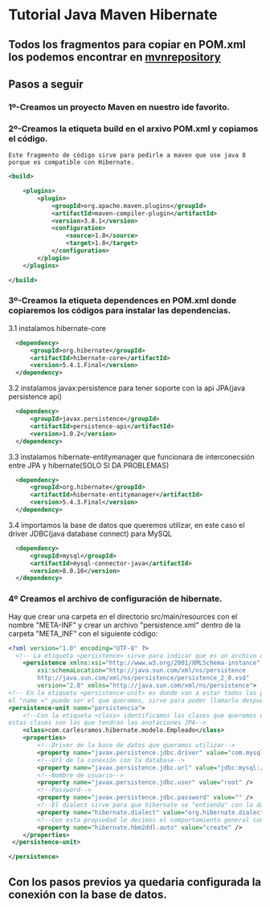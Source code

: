 # Tutorial Java Maven Hibernate
## Todos los fragmentos para copiar en POM.xml los podemos encontrar en [mvnrepository](https://mvnrepository.com/)
## Pasos a seguir
### 1º-Creamos un proyecto Maven en nuestro ide favorito.
### 2º-Creamos la etiqueta build en el arxivo POM.xml y copiamos el código.
    Este fragmento de código sirve para pedirle a maven que use java 8 porque es compatible con Hibernate.
```xml
<build>

    <plugins>
        <plugin>
            <groupId>org.apache.maven.plugins</groupId>
            <artifactId>maven-compiler-plugin</artifactId>
            <version>3.8.1</version>
            <configuration>
                <source>1.8</source>
                <target>1.8</target>
            </configuration>
        </plugin>
    </plugins>

</build>
```
### 3º-Creamos la etiqueta dependences en POM.xml donde copiaremos los códigos para instalar las dependencias.
  3.1 instalamos hibernate-core
```xml
  <dependency>
      <groupId>org.hibernate</groupId>
      <artifactId>hibernate-core</artifactId>
      <version>5.4.1.Final</version>
  </dependency>
```
  3.2 instalamos javax:persistence para tener soporte con la api JPA(java persistence api)
```xml
  <dependency>
      <groupId>javax.persistence</groupId>
      <artifactId>persistence-api</artifactId>
      <version>1.0.2</version>
  </dependency>
```
   3.3 instalamos hibernate-entitymanager que funcionara de interconecsión entre JPA y hibernate(SOLO SI DA PROBLEMAS) 
```xml
  <dependency>
      <groupId>org.hibernate</groupId>
      <artifactId>hibernate-entitymanager</artifactId>
      <version>5.4.3.Final</version>
  </dependency> 
```
  3.4 importamos la base de datos que queremos utilizar, en este caso el driver JDBC(java database connect) para MySQL
```xml
  <dependency>
      <groupId>mysql</groupId>
      <artifactId>mysql-connector-java</artifactId>
      <version>8.0.16</version>
  </dependency>
```
### 4º Creamos el archivo de configuración de hibernate.
   Hay que crear una carpeta en el directorio src/main/resources con el nombre "META-INF" y crear un archivo "persistence.xml" dentro de la carpeta "META_INF" con el siguiente código:
```xml
<?xml version="1.0" encoding="UTF-8" ?>
  <!-- La etiqueta <persistence> sirve para indicar que es un archivo de persistencia -->
    <persistence xmlns:xsi="http://www.w3.org/2001/XMLSchema-instance"
        xsi:schemaLocation="http://java.sun.com/xml/ns/persistence
        http://java.sun.com/xml/ns/persistence/persistence_2_0.xsd"
        version="2.0" xmlns="http://java.sun.com/xml/ns/persistence">
<!-- En la etiqueta <persistence-unit> es donde van a estar todos los parametros de conexión (Se necesita una como mínimo)
el "name =" puede ser el que queramos, sirve para poder llamarlo despues-->
<persistence-unit name="persistencia">
    <!--Con la etiqueta <class> identificamos las clases que queremos que el gestor de persistencia trate,
estas clases son las que tendran las anotaciones JPA-->
    <class>com.carlesramos.hibernate.modelo.Empleado</class>
    <properties>
        <!--Driver de la base de datos que queramos utilizar-->
        <property name="javax.persistence.jdbc.driver" value="com.mysql.jdbc.Driver" />
        <!--Url de la conexión con la database-->
        <property name="javax.persistence.jdbc.url" value="jdbc:mysql://localhost:3306/elecciones"/>
        <!--Nombre de usuario-->
        <property name="javax.persistence.jdbc.user" value="root" />
        <!--Password-->
        <property name="javax.persistence.jdbc.password" value="" />
        <!--El dialect sirve para que hibernate se "entienda" con la database y poder realizar operaciones en ella-->
        <property name="hibernate.dialect" value="org.hibernate.dialect.MySQL8Dialect" />
        <!--Con esta propiedad le decimos el comportamiento general con la base de datos, en el caso de poner "create", hibernate creara la base de datos en caso de que no exista o la actualizara, tambien tenemos "validate", "update", "create-drop"-->
        <property name="hibernate.hbm2ddl.auto" value="create" />
    </properties>
 </persistence-unit>

</persistence>
```
## Con los pasos previos ya quedaria configurada la conexión con la base de datos.

